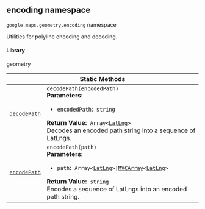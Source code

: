 
<h2 id="encoding">encoding namespace</h2>
<p>
<code><span itemprop="path">google.maps.geometry</span>.<span itemprop="name">encoding</span></code>
namespace
</p>
<p>Utilities for polyline encoding and decoding.</p>
<h4>Library</h4>
<p>geometry</p>
<div class="devsite-table-wrapper"><table class="methods responsive" summary="namespace encoding - Static Methods">
<thead>
<tr><th colspan="2">Static Methods</th>
</tr></thead>
<tbody>
<tr id="encoding.decodePath">
<td itemprop="property"><code><a class="secret-link" href="#encoding.decodePath"><span>decodePath</span></a></code></td>
<td><div><code>decodePath(encodedPath)</code></div>
<div class="desc"><strong>Parameters:</strong>&nbsp; <ul>
<li><code>encodedPath</code>:&nbsp; <code>string</code></li>
</ul></div>
<div class="desc"><strong>Return Value:</strong>&nbsp; <code>Array&lt;<a href="LatLng.md">LatLng</a>&gt;</code></div>
<div class="desc">Decodes an encoded path string into a sequence of LatLngs.</div></td>
</tr>
<tr id="encoding.encodePath">
<td itemprop="property"><code><a class="secret-link" href="#encoding.encodePath"><span>encodePath</span></a></code></td>
<td><div><code>encodePath(path)</code></div>
<div class="desc"><strong>Parameters:</strong>&nbsp; <ul>
<li><code>path</code>:&nbsp; <code>Array&lt;<a href="LatLng.md">LatLng</a>&gt;|<a href="MVCArray.md">MVCArray</a>&lt;<a href="LatLng.md">LatLng</a>&gt;</code></li>
</ul></div>
<div class="desc"><strong>Return Value:</strong>&nbsp; <code>string</code></div>
<div class="desc">Encodes a sequence of LatLngs into an encoded path string.</div></td>
</tr>
</tbody>
</table></div>
